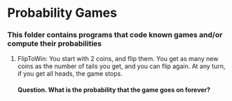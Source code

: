 # Probability Games
### This folder contains programs that code known games and/or compute their probabilities

1. FlipToWin: You start with 2 coins, and flip them. You get as many new coins as the number of tails you get, and you can flip again. At any turn, if you get all heads, the game stops.  
    #### Question. What is the probability that the game goes on forever?
